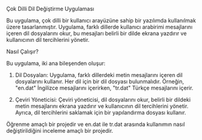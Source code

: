Çok Dilli Dil Değiştirme Uygulaması

Bu uygulama, çok dilli bir kullanıcı arayüzüne sahip bir yazılımda kullanılmak üzere tasarlanmıştır. Uygulama, farklı dillerde kullanıcı arabirimi mesajlarını içeren dil dosyalarını okur, bu mesajları belirli bir dilde ekrana yazdırır ve kullanıcının dil tercihlerini yönetir.

Nasıl Çalışır?

Bu uygulama, iki ana bileşenden oluşur:

1. Dil Dosyaları: Uygulama, farklı dillerdeki metin mesajlarını içeren dil dosyalarını kullanır. Her dil için bir dil dosyası bulunmalıdır. Örneğin, "en.dat" İngilizce mesajlarını içerirken, "tr.dat" Türkçe mesajlarını içerir.

2. Çeviri Yöneticisi: Çeviri yöneticisi, dil dosyalarını okur, belirli bir dildeki metin mesajlarını ekrana yazdırır ve kullanıcının dil tercihlerini yönetir. Ayrıca, dil tercihlerini saklamak için bir yapılandırma dosyası kullanır.

Öğrenme amaçlı bir projedir ve en.dat ile tr.dat arasında kullanımın nasıl değiştirildiğini inceleme amaçlı bir projedir.

